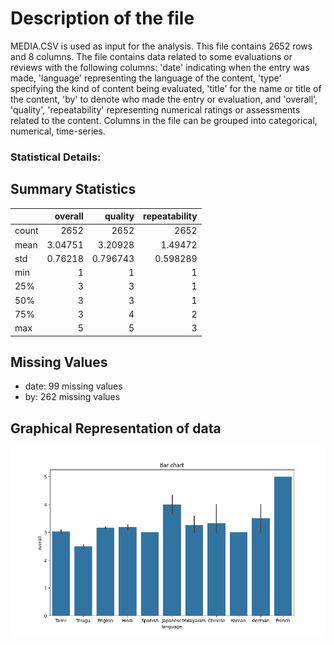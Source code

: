 # Description of the file


MEDIA.CSV is used as input for the analysis. This file contains 2652 rows and 8 columns.
The file contains data related to some evaluations or reviews with the following columns: 'date' indicating when the entry was made, 'language' representing the language of the content, 'type' specifying the kind of content being evaluated, 'title' for the name or title of the content, 'by' to denote who made the entry or evaluation, and 'overall', 'quality', 'repeatability' representing numerical ratings or assessments related to the content.
Columns in the file can be grouped into  categorical, numerical, time-series.

### Statistical Details:


## Summary Statistics

|       |    overall |     quality |   repeatability |
|:------|-----------:|------------:|----------------:|
| count | 2652       | 2652        |     2652        |
| mean  |    3.04751 |    3.20928  |        1.49472  |
| std   |    0.76218 |    0.796743 |        0.598289 |
| min   |    1       |    1        |        1        |
| 25%   |    3       |    3        |        1        |
| 50%   |    3       |    3        |        1        |
| 75%   |    3       |    4        |        2        |
| max   |    5       |    5        |        3        |

## Missing Values

- date: 99 missing values
- by: 262 missing values
## Graphical Representation of data

![Bar_plot.png](Bar_plot.png)
